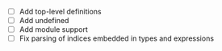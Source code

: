 - [ ] Add top-level definitions
- [ ] Add undefined
- [ ] Add module support
- [ ] Fix parsing of indices embedded in types and expressions 
